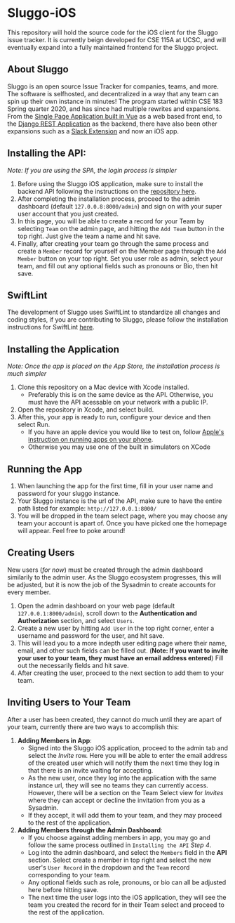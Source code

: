 # Sluggo-iOS
This repository will hold the source code for the iOS client for the Sluggo
issue tracker. It is currently beign developed for CSE 115A at UCSC, and will
eventually expand into a fully maintained frontend for the Sluggo project.


## About Sluggo
Sluggo is an open source Issue Tracker for companies, teams, and more. The software is selfhosted, and decentralized in a way that any team can spin up their own instance in minutes! The program started within CSE 183 Spring quarter 2020, and has since had multiple rewrites and expansions. From the [Single Page Application built in Vue](https://github.com/Slugbotics/Sluggo-SPA) as a web based front end, to the [Django REST Application](https://github.com/Slugbotics/Sluggo-API) as the backend, there have also been other expansions such as a [Slack Extension](https://github.com/Slugbotics/Sluggo-Slack) and now an iOS app.

## Installing the API:
*Note: If you are using the SPA, the login process is simpler*
1) Before using the Sluggo iOS application, make sure to install the backend API following the instructions on the [repository here](https://github.com/Slugbotics/Sluggo-API).
2) After completing the installation process, proceed to the admin dashboard (default `127.0.0.8:8000/admin`) and sign on with your super user account that you just created.
3) In this page, you will be able to create a record for your Team by selecting `Team` on the admin page, and hitting the `Add Team` button in the top right. Just give the team a name and hit save.
4) Finally, after creating your team go through the same process and create a `Member` record for yourself on the Member page through the `Add Member` button on your top right. Set you user role as admin, select your team, and fill out any optional fields such as pronouns or Bio, then hit save.


## SwiftLint
The development of Sluggo uses SwiftLint to standardize all changes and coding styles, if you are contributing to Sluggo, please follow the installation instructions for SwiftLint [here](https://github.com/realm/SwiftLint).

## Installing the Application
*Note: Once the app is placed on the App Store, the installation process is much simpler*
1) Clone this repository on a Mac device with Xcode installed.
    - Preferably this is on the same device as the API. Otherwise, you must have the API acessable on your network with a public IP.
3) Open the repository in Xcode, and select build.
4) After this, your app is ready to run, configure your device and then select Run.
    - If you have an apple device you would like to test on, follow [Apple's instruction on running apps on your phone](https://developer.apple.com/documentation/xcode/running-your-app-in-the-simulator-or-on-a-device).
    - Otherwise you may use one of the built in simulators on XCode

## Running the App
1) When launching the app for the first time, fill in your user name and password for your sluggo instance.
2) Your Sluggo instance is the url of the API, make sure to have the entire path listed for example: `http://127.0.0.1:8000/`
3) You will be dropped in the team select page, where you may choose any team your account is apart of. Once you have picked one the homepage will appear. Feel free to poke around!

## Creating Users
New users (*for now*) must be created through the admin dashboard similarily to the admin user. As the Sluggo ecosystem progresses, this will be adjusted, but it is now the job of the Sysadmin to create accounts for every member.
1) Open the admin dashboard on your web page (default `127.0.0.1:8000/admin`), scroll down to the **Authentication and Authorization** section, and select `Users`.
2) Create a new user by hitting `Add User` in the top right corner, enter a username and password for the user, and hit save.
3) This will lead you to a more indepth user editing page where their name, email, and other such fields can be filled out. (**Note: If you want to invite your user to your team, they must have an email address entered**) Fill out the necessarily fields and hit save.
4) After creating the user, proceed to the next section to add them to your team.

## Inviting Users to Your Team
After a user has been created, they cannot do much until they are apart of your team, currently there are two ways to accomplish this:
1) **Adding Members in App**:
    - Signed into the Sluggo iOS application, proceed to the admin tab and select the *Invite* row. Here you will be able to enter the email address of the created user which will notify them the next time they log in that there is an invite waiting for accepting.
    - As the new user, once they log into the application with the same instance url, they will see no teams they can currently access. However, there will be a section on the Team Select view for *Invites* where they can accept or decline the invitation from you as a Sysadmin. 
    - If they accept, it will add them to your team, and they may proceed to the rest of the application.
2) **Adding Members through the Admin Dashboard**:
    - If you choose against adding members in app, you may go and follow the same process outlined in ``Installing the API`` *Step 4*.
    - Log into the admin dashboard, and select the `Members` field in the **API** section. Select create a member in top right and select the new user's `User Record` in the dropdown and the `Team` record corresponding to your team.
    - Any optional fields such as role, pronouns, or bio can all be adjusted here before hitting save.
    - The next time the user logs into the iOS application, they will see the team you created the record for in their Team select and proceed to the rest of the application.
